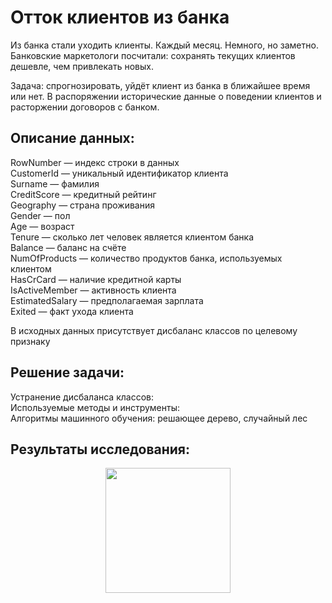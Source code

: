 # Отток клиентов из банка
Из банка стали уходить клиенты. Каждый месяц. Немного, но заметно. Банковские маркетологи посчитали: сохранять текущих клиентов дешевле, чем привлекать новых. 

Задача: спрогнозировать, уйдёт клиент из банка в ближайшее время или нет. В распоряжении исторические данные о поведении клиентов и расторжении договоров с банком.

## Описание данных:  
RowNumber — индекс строки в данных  
CustomerId — уникальный идентификатор клиента  
Surname — фамилия  
CreditScore — кредитный рейтинг  
Geography — страна проживания  
Gender — пол  
Age — возраст  
Tenure — сколько лет человек является клиентом банка  
Balance — баланс на счёте  
NumOfProducts — количество продуктов банка, используемых клиентом  
HasCrCard — наличие кредитной карты  
IsActiveMember — активность клиента  
EstimatedSalary — предполагаемая зарплата  
Exited — факт ухода клиента  

В исходных данных присутствует дисбаланс классов по целевому признаку 

## Решение задачи:
Устранение дисбаланса классов:  
Используемые методы и инструменты:  
Алгоритмы машинного обучения: решающее дерево, случайный лес

## Результаты исследования:  

<div id="header" align="center">
 <img src="https://f.partnerkin.com/uploads/storage/files/file_1637936897.gif" width="200"/>
  </div>
